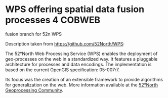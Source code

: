 # WPS offering spatial data fusion processes 4 COBWEB

fusion branch for 52n WPS

Description taken from https://github.com/52North/WPS:

The 52°North Web Processing Service (WPS) enables the deployment of geo-processes on the web in
a standardized way. It features a pluggable architecture for processes and data encodings.
The implementation is based on the current OpenGIS specification: 05-007r7.

Its focus was the creation of an extensible framework to provide algorithms for generalization on the web.
More information available at the [52°North Geoprocessing Community](http://52north.org/geoprocessing).
